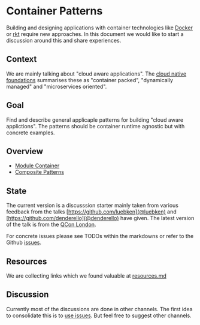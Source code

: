 # Container Patterns

Building and designing applications with container technologies like [Docker](https://www.docker.com/) or [rkt](https://github.com/coreos/rkt) require new approaches. In this document we would like to start a discussion around this and share experiences.

## Context

We are mainly talking about "cloud aware applications". The [cloud native foundations](https://cncf.io/about/our-mission) summarises these as "container packed", "dynamically managed" and "microservices oriented".

## Goal

Find and describe general applicaple patterns for building "cloud aware applictions". The patterns should be container runtime agnostic but with concrete examples. 

## Overview

* [Module Container](module-container.md)
* [Composite Patterns](composite-patterns.md)

## State

The current version is a discusssion starter mainly taken from various feedback from the talks [https://github.com/luebken](@luebken) and [https://github.com/denderello](@denderello) have given. The latest version of the talk is from the [QCon London](http://www.slideshare.net/luebken/container-patterns).

For concrete issues please see TODOs within the markdowns or refer to the Github [issues](https://github.com/luebken/container-patterns/issues). 

## Resources

We are collecting links which we found valuable at [resources.md](resources.md)

## Discussion

Currently most of the discussions are done in other channels. The first idea to consolidate this is to [use issues](https://github.com/luebken/container-patterns/issues). But feel free to suggest other channels.
